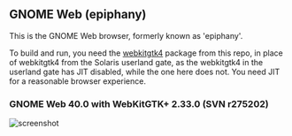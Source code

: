 ## GNOME Web (epiphany)

This is the GNOME Web browser, formerly known as 'epiphany'.

To build and run, you need the [webkitgtk4](../webkitgtk4/) package
from this repo, in place of webkitgtk4 from the Solaris userland gate,
as the webkitgtk4 in the userland gate has JIT disabled, while the
one here does not.  You need JIT for a reasonable browser experience.

### GNOME Web 40.0 with WebKitGTK+ 2.33.0 (SVN r275202)
![screenshot](https://raw.githubusercontent.com/RocketMan/solaris-ports/master/components/desktop/epiphany/screenshot-epiphany-40.png "GNOME Web 40.0")
